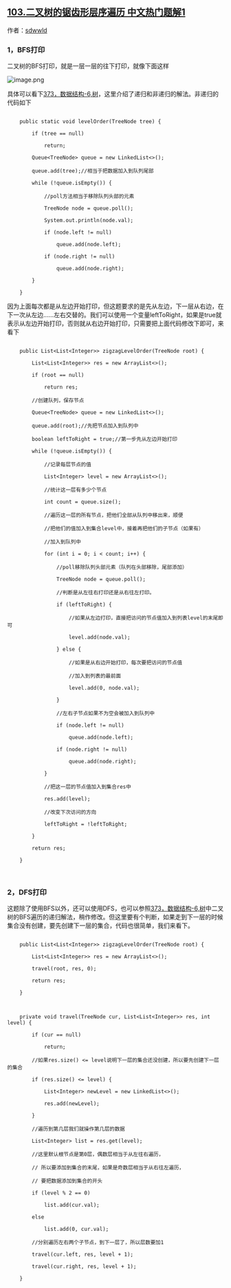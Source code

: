 ## [103.二叉树的锯齿形层序遍历 中文热门题解1](https://leetcode.cn/problems/binary-tree-zigzag-level-order-traversal/solutions/100000/bfshe-dfsliang-chong-jie-jue-fang-shi-by-184y)

作者：[sdwwld](https://leetcode.cn/u/sdwwld)

### 1，BFS打印
二叉树的BFS打印，就是一层一层的往下打印，就像下面这样
![image.png](https://pic.leetcode-cn.com/1608599340-TRBfIV-image.png)
具体可以看下[373，数据结构-6,树](https://mp.weixin.qq.com/s?__biz=MzU0ODMyNDk0Mw==&mid=2247487028&idx=1&sn=e06a0cd5760e62890e60e43a279a472b&chksm=fb419d14cc36140257eb220aaeac182287b10c3cab5c803ebd54013ee3fc120d693067c2e960&token=2095441666&lang=zh_CN#rd)，这里介绍了递归和非递归的解法。非递归的代码如下

```
    public static void levelOrder(TreeNode tree) {
        if (tree == null)
            return;
        Queue<TreeNode> queue = new LinkedList<>();
        queue.add(tree);//相当于把数据加入到队列尾部
        while (!queue.isEmpty()) {
            //poll方法相当于移除队列头部的元素
            TreeNode node = queue.poll();
            System.out.println(node.val);
            if (node.left != null)
                queue.add(node.left);
            if (node.right != null)
                queue.add(node.right);
        }
    }
```
因为上面每次都是从左边开始打印，但这题要求的是先从左边，下一层从右边，在下一次从左边……左右交替的。我们可以使用一个变量leftToRight，如果是true就表示从左边开始打印，否则就从右边开始打印，只需要把上面代码修改下即可，来看下
```
    public List<List<Integer>> zigzagLevelOrder(TreeNode root) {
        List<List<Integer>> res = new ArrayList<>();
        if (root == null)
            return res;
        //创建队列，保存节点
        Queue<TreeNode> queue = new LinkedList<>();
        queue.add(root);//先把节点加入到队列中
        boolean leftToRight = true;//第一步先从左边开始打印
        while (!queue.isEmpty()) {
            //记录每层节点的值
            List<Integer> level = new ArrayList<>();
            //统计这一层有多少个节点
            int count = queue.size();
            //遍历这一层的所有节点，把他们全部从队列中移出来，顺便
            //把他们的值加入到集合level中，接着再把他们的子节点（如果有）
            //加入到队列中
            for (int i = 0; i < count; i++) {
                //poll移除队列头部元素（队列在头部移除，尾部添加）
                TreeNode node = queue.poll();
                //判断是从左往右打印还是从右往左打印。
                if (leftToRight) {
                    //如果从左边打印，直接把访问的节点值加入到列表level的末尾即可
                    level.add(node.val);
                } else {
                    //如果是从右边开始打印，每次要把访问的节点值
                    //加入到列表的最前面
                    level.add(0, node.val);
                }
                //左右子节点如果不为空会被加入到队列中
                if (node.left != null)
                    queue.add(node.left);
                if (node.right != null)
                    queue.add(node.right);
            }
            //把这一层的节点值加入到集合res中
            res.add(level);
            //改变下次访问的方向
            leftToRight = !leftToRight;
        }
        return res;
    }
```

<br>

### 2，DFS打印
这题除了使用BFS以外，还可以使用DFS，也可以参照[373，数据结构-6,树](https://mp.weixin.qq.com/s?__biz=MzU0ODMyNDk0Mw==&mid=2247487028&idx=1&sn=e06a0cd5760e62890e60e43a279a472b&chksm=fb419d14cc36140257eb220aaeac182287b10c3cab5c803ebd54013ee3fc120d693067c2e960&token=2095441666&lang=zh_CN#rd)中二叉树的BFS遍历的递归解法，稍作修改。但这里要有个判断，如果走到下一层的时候集合没有创建，要先创建下一层的集合，代码也很简单，我们来看下。
```
    public List<List<Integer>> zigzagLevelOrder(TreeNode root) {
        List<List<Integer>> res = new ArrayList<>();
        travel(root, res, 0);
        return res;
    }

    private void travel(TreeNode cur, List<List<Integer>> res, int level) {
        if (cur == null)
            return;
        //如果res.size() <= level说明下一层的集合还没创建，所以要先创建下一层的集合
        if (res.size() <= level) {
            List<Integer> newLevel = new LinkedList<>();
            res.add(newLevel);
        }
        //遍历到第几层我们就操作第几层的数据
        List<Integer> list = res.get(level);
        //这里默认根节点是第0层，偶数层相当于从左往右遍历，
        // 所以要添加到集合的末尾，如果是奇数层相当于从右往左遍历，
        // 要把数据添加到集合的开头
        if (level % 2 == 0)
            list.add(cur.val);
        else
            list.add(0, cur.val);
        //分别遍历左右两个子节点，到下一层了，所以层数要加1
        travel(cur.left, res, level + 1);
        travel(cur.right, res, level + 1);
    }
```
